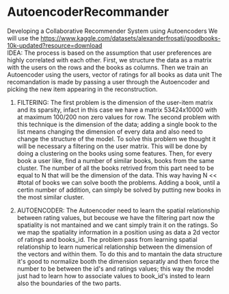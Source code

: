 # AutoencoderRecommander
Developing a Collaborative Recommender System using Autoencoders
We will use the https://www.kaggle.com/datasets/alexanderfrosati/goodbooks-10k-updated?resource=download  
IDEA:
The process is based on the assumption that user preferences are highly correlated with each other. First, we structure the data as a matrix with the users on the rows and the books as columns.
Then we train an Autoencoder using the users, vector of ratings for all books as data unit
The recomandation is made by passing a user through the Autoencoder and picking the new item appearing in the reconstruction.

1) FILTERING:
The first problem is the dimension of the user-item matrix and its sparsity, infact in this case we have a matrix 53424x10000 with at maximum 100/200 non zero values for row.
The second problem with this technique is the dimension of the data; adding a single book to the list means changing the dimension of every data and also need to change the structure of the model.
To solve this problem we thought it will be necessary a filtering on the user matrix. 
This will be done by doing a clustering on the books using some features. Then, for every book a user like, find a number of similar books, books from the same cluster. The number of all the books retrived from this part need to be equal to N that will be the dimension of the data.
This way having N << #total of books we can solve booth the problems. Adding a book, until a certin number of addition, can simply be solved by putting new books in the most similar cluster.  

2) AUTOENCODER:
The Autoencoder need to learn the spatial relationship between rating values, but becouse we have the filtering part now the spatiality is not mantained and we cant simply train it on the ratings. So we map the spatiality information in a position using as data a 2d vector of ratings and books_id. The problem pass from learning spatial relationship to learn numerical relationship between the dimension of the vectors and within them. To do this and to mantain the data structure it's good to normalize booth the dimension separatly and then force the number to be between the id's and ratings values; this way the model just had to learn how to associate values to book_id's insted to learn also the boundaries of the two parts.
